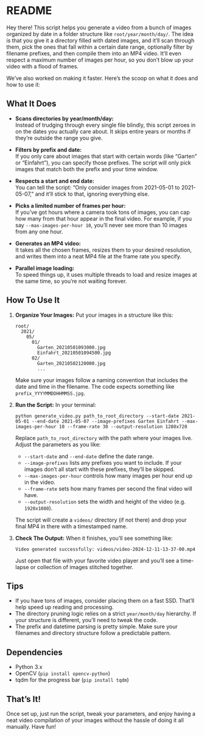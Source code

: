 # README

Hey there! This script helps you generate a video from a bunch of images organized by date in a folder structure like `root/year/month/day/`. The idea is that you give it a directory filled with dated images, and it’ll scan through them, pick the ones that fall within a certain date range, optionally filter by filename prefixes, and then compile them into an MP4 video. It’ll even respect a maximum number of images per hour, so you don’t blow up your video with a flood of frames.

We’ve also worked on making it faster. Here’s the scoop on what it does and how to use it:

## What It Does

- **Scans directories by year/month/day:**  
  Instead of trudging through every single file blindly, this script zeroes in on the dates you actually care about. It skips entire years or months if they’re outside the range you give.

- **Filters by prefix and date:**  
  If you only care about images that start with certain words (like “Garten” or “Einfahrt”), you can specify those prefixes. The script will only pick images that match both the prefix and your time window.

- **Respects a start and end date:**  
  You can tell the script: “Only consider images from 2021-05-01 to 2021-05-07,” and it’ll stick to that, ignoring everything else.

- **Picks a limited number of frames per hour:**  
  If you’ve got hours where a camera took tons of images, you can cap how many from that hour appear in the final video. For example, if you say `--max-images-per-hour 10`, you’ll never see more than 10 images from any one hour.

- **Generates an MP4 video:**  
  It takes all the chosen frames, resizes them to your desired resolution, and writes them into a neat MP4 file at the frame rate you specify.

- **Parallel image loading:**  
  To speed things up, it uses multiple threads to load and resize images at the same time, so you’re not waiting forever.

## How To Use It

1. **Organize Your Images:**
   Put your images in a structure like this:
   ```
   root/
     2021/
       05/
         01/
           Garten_20210501093000.jpg
           Einfahrt_20210501094500.jpg
         02/
           Garten_20210502120000.jpg
           ...
   ```
   Make sure your images follow a naming convention that includes the date and time in the filename. The code expects something like `prefix_YYYYMMDDHHMMSS.jpg`.

2. **Run the Script:**
   In your terminal:
   ```
   python generate_video.py path_to_root_directory --start-date 2021-05-01 --end-date 2021-05-07 --image-prefixes Garten Einfahrt --max-images-per-hour 10 --frame-rate 30 --output-resolution 1280x720
   ```

   Replace `path_to_root_directory` with the path where your images live. Adjust the parameters as you like:
   - `--start-date` and `--end-date` define the date range.
   - `--image-prefixes` lists any prefixes you want to include. If your images don’t all start with these prefixes, they’ll be skipped.
   - `--max-images-per-hour` controls how many images per hour end up in the video.
   - `--frame-rate` sets how many frames per second the final video will have.
   - `--output-resolution` sets the width and height of the video (e.g. `1920x1080`).

   The script will create a `videos/` directory (if not there) and drop your final MP4 in there with a timestamped name.

3. **Check The Output:**
   When it finishes, you’ll see something like:
   ```
   Video generated successfully: videos/video-2024-12-11-13-37-00.mp4
   ```
   Just open that file with your favorite video player and you’ll see a time-lapse or collection of images stitched together.

## Tips

- If you have tons of images, consider placing them on a fast SSD. That’ll help speed up reading and processing.
- The directory pruning logic relies on a strict `year/month/day` hierarchy. If your structure is different, you’ll need to tweak the code.
- The prefix and datetime parsing is pretty simple. Make sure your filenames and directory structure follow a predictable pattern.

## Dependencies

- Python 3.x
- OpenCV (`pip install opencv-python`)
- tqdm for the progress bar (`pip install tqdm`)

## That’s It!

Once set up, just run the script, tweak your parameters, and enjoy having a neat video compilation of your images without the hassle of doing it all manually. Have fun!